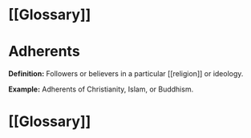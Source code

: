 # [[Glossary]]

# Adherents

**Definition:**  Followers or believers in a particular [[religion]] or ideology.

**Example:**  Adherents of Christianity, Islam, or Buddhism.

# [[Glossary]]